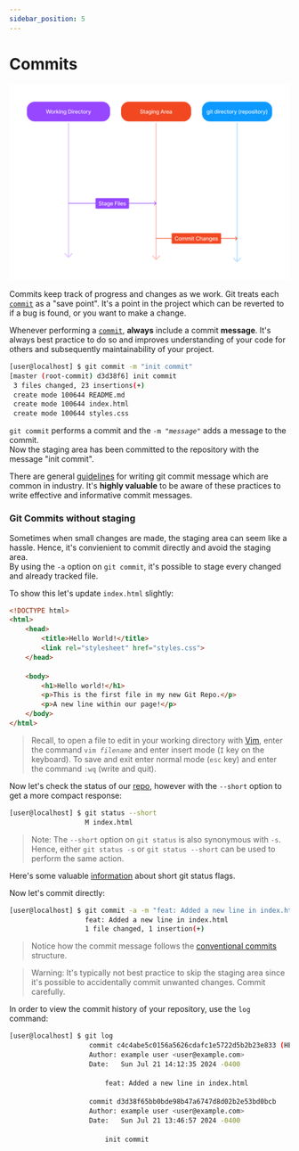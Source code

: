 ```yaml
--- 
sidebar_position: 5
---
```


# Commits

![Git-Staging-Diagram-2](../../../../static/img/git-tutorial/git-workflow-2.png)

Commits keep track of progress and changes as we work. Git treats each [`commit`](./Index.md#commit) as a "save point". It's a point in the project which can be reverted to if a bug is found, or you want to make a change. 

Whenever performing a [`commit`](./Index.md#commit), **always** include a commit **message**. 
It's always best practice to do so and improves understanding of your code for others and subsequently maintainability of your project. 

``` bash
[user@localhost] $ git commit -m "init commit"
[master (root-commit) d3d38f6] init commit
 3 files changed, 23 insertions(+)
 create mode 100644 README.md
 create mode 100644 index.html
 create mode 100644 styles.css
```

`git commit` performs a commit and the `-m `*`"message"`* adds a message to the commit. <br/>
Now the staging area has been committed to the repository with the message "init commit".

There are general [guidelines](https://www.conventionalcommits.org/en/v1.0.0/) for writing git commit message which are common in industry. It's **highly valuable** to be aware of these practices to write effective and informative commit messages. 

### Git Commits without staging

Sometimes when small changes are made, the staging area can seem like a hassle. Hence, it's convienient to commit directly and avoid the staging area. <br/>
By using the `-a` option on `git commit`, it's possible to stage every changed and already tracked file. 

To show this let's update `index.html` slightly:
``` html
<!DOCTYPE html>
<html>
    <head>
        <title>Hello World!</title>
        <link rel="stylesheet" href="styles.css">
    </head>

    <body>
        <h1>Hello world!</h1>
        <p>This is the first file in my new Git Repo.</p>
        <p>A new line within our page!</p>
    </body>
</html>
```
>Recall, to open a file to edit in your working directory with [Vim](./Index.md#vim), enter the command `vim `*`filename`* and enter insert mode (`I` key on the keyboard). To save and exit enter normal mode (`esc` key) and enter the command `:wq` (write and quit).

Now let's check the status of our [repo](./Index.md#repository-repo), however with the `--short` option to get a more compact response:
``` bash 
[user@localhost] $ git status --short
                   M index.html
```
> Note: The `--short` option on `git status` is also synonymous with `-s`. Hence, either `git status -s` or `git status --short` can be used to perform the same action.

Here's some valuable [information](./Index.md#git-status-short) about short git status flags.

Now let's commit directly:
``` bash
[user@localhost] $ git commit -a -m "feat: Added a new line in index.html"
                   feat: Added a new line in index.html
                   1 file changed, 1 insertion(+)
```
> Notice how the commit message follows the [conventional commits](https://www.conventionalcommits.org/en/v1.0.0/) structure.

<blockquote className="warning">Warning: It's typically not best practice to skip the staging area since it's possible to accidentally commit unwanted changes. Commit carefully. </blockquote>

In order to view the commit history of your repository, use the `log` command:
``` bash
[user@localhost] $ git log
                    commit c4c4abe5c0156a5626cdafc1e5722d5b2b23e833 (HEAD -> master)
                    Author: example user <user@example.com>
                    Date:   Sun Jul 21 14:12:35 2024 -0400

                        feat: Added a new line in index.html

                    commit d3d38f65bb0bde98b47a6747d8d02b2e53bd0bcb
                    Author: example user <user@example.com>
                    Date:   Sun Jul 21 13:46:57 2024 -0400

                        init commit
```
